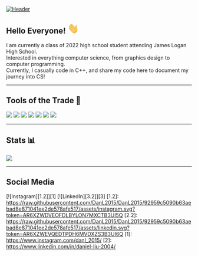 [![Header](https://github.com/DanL2015/DanL2015/blob/main/assets/Liu_Daniel_Header.png?raw=true)](https://daniel-liu-website.herokuapp.com/)

## Hello Everyone! <img src="https://github.com/DanL2015/DanL2015/blob/main/assets/wave.gif?raw=true" width="30px">
<p>
  I am currently a class of 2022 high school student attending James Logan High School.<br>
  Interested in everything computer science, from graphics design to computer programming.<br>
  Currently, I casually code in C++, and share my code here to document my journey into CS!
</p>

---

## Tools of the Trade 🔧
![](https://img.shields.io/badge/OS-archlinux-informational?style=flat&logo=archlinux&logoColor=white&color=88C0D0)
![](https://img.shields.io/badge/DE-plasma-informational?style=flat&logo=kde&logoColor=white&color=88C0D0)
![](https://img.shields.io/badge/Editor-vscode-informational?style=flat&logo=visualstudiocode&logoColor=white&color=88C0D0)
![](https://img.shields.io/badge/Code-C++-informational?style=flat&logo=cplusplus&logoColor=white&color=88C0D0)
![](https://img.shields.io/badge/Code-Java-informational?style=flat&logo=python&logoColor=white&color=88C0D0)
![](https://img.shields.io/badge/Code-Python-informational?style=flat&logo=java&logoColor=white&color=88C0D0)
![](https://img.shields.io/badge/Code-JavaScript-informational?style=flat&logo=javascript&logoColor=white&color=88C0D0)

---

## Stats 📊

<a href="https://github.com/DanL2015/DanL2015">
  <img align="center" src="https://github-readme-stats.vercel.app/api/top-langs/?username=DanL2015&hide=java,html,tex&title_color=D8DEE9&text_color=88C0D0&icon_color=A3BE8C&bg_color=3B4252&langs_count=3" />
</a>

---

## Social Media
[![Instagram][1.2]][1]
[![LinkedIn][3.2]][3]
[1.2]: https://raw.githubusercontent.com/DanL2015/DanL2015/92959c5090b63aebad8e871041ee2de578afe517/assets/instagram.svg?token=AR6XZWDVEOFDLBYLON7MXCTB3UI5Q
[2.2]: https://raw.githubusercontent.com/DanL2015/DanL2015/92959c5090b63aebad8e871041ee2de578afe517/assets/linkedin.svg?token=AR6XZWEVQEDTPDH6MVDXZS3B3UI6Q
[1]: https://www.instagram.com/danl_2015/
[2]: https://www.linkedin.com/in/daniel-liu-2004/
